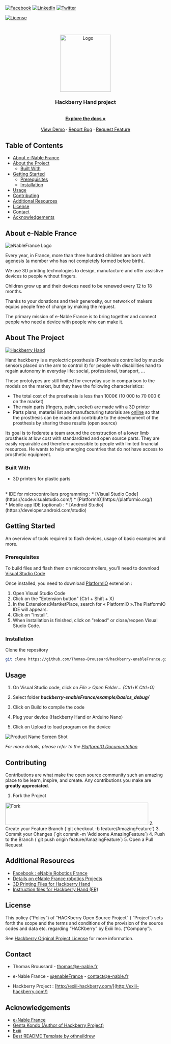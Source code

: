 <!-- PROJECT SHIELDS -->
[![Facebook][facebook-shield]][facebook-url] [![LinkedIn][linkedin-shield]][linkedin-url]  [![Twitter][twitter-shield]][twitter-url]  

[![License][license-shield]][license-url] <!--[![Build Status][build-shield]]() [![Contributors][contributors-shield]]()--> 



<!-- PROJECT LOGO -->

<br />
<p align="center">
  <a href="https://e-nable.fr/">
    <img src="https://e-nable.fr/wp-content/uploads/2015/12/e-nable-france.png" alt="Logo" width="160" height="179">
  </a>

  <h3 align="center">Hackberry Hand project</h3>

   <p align="center">
    <br />
    <a href="#"><strong>Explore the docs »</strong></a>
    <br />
    <br />
    <a href="https://www.youtube.com/watch?v=6Jfwinhh8ZM">View Demo</a>
    ·
    <a href="https://github.com/Thomas-Broussard/hackberry-enableFrance/issues">Report Bug</a>
    ·
    <a href="https://github.com/Thomas-Broussard/hackberry-enableFrance/issues/new">Request Feature</a>
  </p>
</p>



<!-- TABLE OF CONTENTS -->
## Table of Contents

* [About e-Nable France](#about-e-nable-france)
* [About the Project](#about-the-project)
  * [Built With](#built-with)
* [Getting Started](#getting-started)
  * [Prerequisites](#prerequisites)
  * [Installation](#installation)
* [Usage](#usage)
* [Contributing](#contributing)
* [Additional Resources](#additional-resources)
* [License](#license)
* [Contact](#contact)
* [Acknowledgements](#acknowledgements)


## About e-Nable France

![eNableFrance Logo](https://e-nable.fr/wp-content/uploads/2015/12/IMG_5615-e1479374257379-1024x672.jpg)

Every year, in France, more than three hundred children are born with agenesis (a member who has not completely formed before birth).

We use 3D printing technologies to design, manufacture and offer assistive devices to people without fingers.

Children grow up and their devices need to be renewed every 12 to 18 months.

Thanks to your donations and their generosity, our network of makers equips people free of charge by making the request.

The primary mission of e-Nable France is to bring together and connect people who need a device with people who can make it.

<!-- ABOUT THE PROJECT -->
## About The Project

[![Hackberry Hand][product-screenshot]](http://exiii-hackberry.com/)


Hand hackberry is a myolectric prosthesis (Prosthesis controlled by muscle sensors placed on the arm to control it) for people with disabilities hand to regain autonomy in everyday life: social, professional, transport, ...

These prototypes are still limited for everyday use in comparison to the models on the market, but they have the following characteristics:

* The total cost of the prosthesis is less than 1000€ (10 000 to 70 000 € on the market)
* The main parts (fingers, palm, socket) are made with a 3D printer
* Parts plans, material list and manufacturing tutorials are [online](https://github.com/mission-arm/HACKberry) so that the prosthesis can be made and contribute to the development of the prosthesis by sharing these results (open source)

Its goal is to federate a team around the construction of a lower limb prosthesis at low cost with standardized and open source parts. They are easily repairable and therefore accessible to people with limited financial resources. He wants to help emerging countries that do not have access to prosthetic equipment.


### Built With

* 3D printers for plastic parts
<br/>
* IDE for microcontrollers programming : 
    * [Visual Studio Code](https://code.visualstudio.com/)
    * [PlatformIO](https://platformio.org/)
<br/>
* Mobile app IDE (optional) : 
    * [Android Studio](https://developer.android.com/studio)


<!-- GETTING STARTED -->
## Getting Started

An overview of tools required to flash devices, usage of basic examples and more.

### Prerequisites

To build files and flash them on microcontrollers, you'll need to download [Visual Studio Code](https://code.visualstudio.com/) 

Once installed, you need to download [PlatformIO](https://platformio.org/) extension : 

1. Open Visual Studio Code
2. Click on the "Extension button" (Ctrl + Shift + X)
3. In the Extensions:MartketPlace, search for « PlatformIO ».The PlatformIO IDE will appears. 
4. Click on "Install".
5. When installation is finished, click on "reload" or close/reopen Visual Studio Code.

### Installation

Clone the repository
```sh
git clone https://github.com/Thomas-Broussard/hackberry-enableFrance.git
```


<!-- USAGE EXAMPLES -->
## Usage



1. On Visual Studio code, click on <i>File > Open Folder...  (Ctrl+K Ctrl+O)</i>

2. Select folder <i><b>hackberry-enableFrance/example/basics_debug/</b></i>

3. Click on Build to compile the code

4. Plug your device (Hackberry Hand or Arduino Nano)

5. Click on Upload to load program on the device

![Product Name Screen Shot](https://docs.platformio.org/en/latest/_images/platformio-ide-vscode-build-project.png)



_For more details, please refer to the [PlatformIO Documentation](https://docs.platformio.org/en/latest/ide/vscode.html)_



<!-- CONTRIBUTING -->
## Contributing

Contributions are what make the open source community such an amazing place to be learn, inspire, and create. Any contributions you make are **greatly appreciated**.

1. Fork the Project  
<img src="https://help.github.com/assets/images/help/repository/fork_button.jpg" alt="Fork" width="449" height="70">
2. Create your Feature Branch (`git checkout -b feature/AmazingFeature`)
3. Commit your Changes (`git commit -m 'Add some AmazingFeature`)
4. Push to the Branch (`git push origin feature/AmazingFeature`)
5. Open a Pull Request


<!-- ADDITIONAL RESOURCES -->
## Additional Resources

* [Facebook : eNable Robotics France](https://www.facebook.com/groups/eNable.robotics.France/)
* [Details on eNable France robotics Projects](https://e-nable.fr/projet-robotique/)
* [3D Printing Files for Hackberry Hand](https://github.com/mission-arm/HACKberry/tree/master/HACKberry_3Dmodel/STL)
* [Instruction files for Hackberry Hand (FR)](https://drive.google.com/drive/folders/1PkoY7QRCFFofEhJ_Oy8mezCnoT-idXC4)


<!-- LICENSE -->
## License

This policy (“Policy”) of “HACKberry Open Source Project” ( “Project”) sets forth the scope and the terms and conditions of the provision of the source codes and data etc. regarding “HACKberry” by Exiii Inc. (“Company”).

See [Hackberry Original Project License](https://github.com/mission-arm/HACKberry) for more information.

<!-- CONTACT -->
## Contact

* Thomas Broussard - thomas@e-nable.fr

* e-Nable France - [@enableFrance](https://twitter.com/enableFrance) - contact@e-nable.fr

* Hackberry Project : [http://exiii-hackberry.com/](http://exiii-hackberry.com/)



<!-- ACKNOWLEDGEMENTS -->
## Acknowledgements

* [e-Nable France](https://e-nable.fr/)
* [Genta Kondo (Author of Hackberry Project)](https://github.com/mission-arm/HACKberry)
* [Exiii](https://exiii.jp/)
* [Best README Template by othneildrew](https://github.com/othneildrew/Best-README-Template)


<!-- MARKDOWN LINKS & IMAGES -->
[build-shield]: https://img.shields.io/badge/build-passing-brightgreen.svg?style=flat-square
[contributors-shield]: https://img.shields.io/badge/contributors-1-orange.svg?style=flat-square

[license-shield]: https://img.shields.io/badge/license-GPLv3-blue.svg?style=flat-square
[license-url]: http://www.gnu.org/licenses/quick-guide-gplv3.en.html

[linkedin-shield]: https://img.shields.io/badge/-LinkedIn-black.svg?style=flat-square&logo=linkedin&colorB=555
[linkedin-url]: https://www.linkedin.com/company/e-nable-france/

[facebook-shield]: https://img.shields.io/badge/-Facebook-black.svg?style=flat-square&logo=facebook&colorB=555
[facebook-url]: https://www.facebook.com/enableFrance/

[twitter-shield]: https://camo.githubusercontent.com/83d4084f7b71558e33b08844da5c773a8657e271/68747470733a2f2f696d672e736869656c64732e696f2f747769747465722f75726c2f687474702f736869656c64732e696f2e7376673f7374796c653d736f6369616c
[twitter-url]: https://twitter.com/enablefrance

[product-screenshot]: http://exiii-hackberry.com/wp-content/themes/bones/library/images/hackberry_images/HBrenderRGB.jpg
